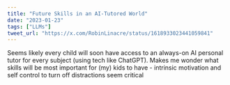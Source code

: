 ```yaml
---
title: "Future Skills in an AI-Tutored World"
date: "2023-01-23"
tags: ["LLMs"]
tweet_url: "https://x.com/RobinLinacre/status/1618933023441059841"
---
```


Seems likely every child will soon have access to an always-on AI personal tutor for every subject (using tech like ChatGPT). Makes me wonder what skills will be most important for (my) kids to have - intrinsic motivation and self control to turn off distractions seem critical